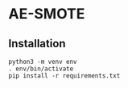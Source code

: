 # AE-SMOTE

## Installation
```
python3 -m venv env
. env/bin/activate
pip install -r requirements.txt
```